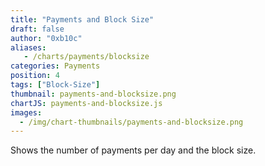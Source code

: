```yaml
---
title: "Payments and Block Size"
draft: false
author: "0xb10c"
aliases:
   - /charts/payments/blocksize
categories: Payments
position: 4
tags: ["Block-Size"]
thumbnail: payments-and-blocksize.png
chartJS: payments-and-blocksize.js
images:
  - /img/chart-thumbnails/payments-and-blocksize.png
---
```


Shows the number of payments per day and the block size.
<!--more-->
